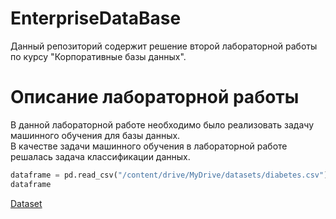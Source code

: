 # EnterpriseDataBase

Данный репозиторий содержит решение второй лабораторной работы по курсу "Корпоративные базы данных".


# Описание лабораторной работы

В данной лабораторной работе необходимо было реализовать задачу машинного обучения для базы данных.<br>В качестве задачи машинного обучения в лабораторной работе решалась задача классификации данных.


```python
dataframe = pd.read_csv("/content/drive/MyDrive/datasets/diabetes.csv")
dataframe
```

[Dataset](https://www.kaggle.com/datasets/pritsheta/diabetes-dataset)
